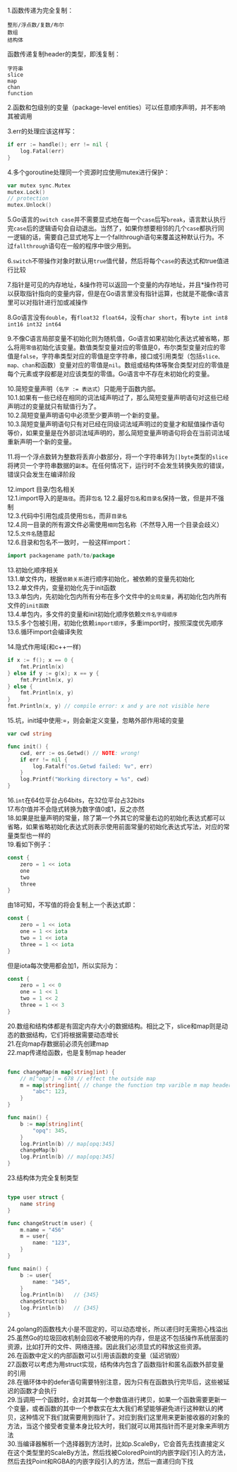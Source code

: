 1.函数传递为完全复制：  
```
整形/浮点数/复数/布尔
数组
结构体
```
 函数传递复制header的类型，即浅复制：
 ```
 字符串
 slice
 map
 chan
 function
 ``` 
2.函数和包级别的变量（package-level entities）可以任意顺序声明，并不影响其被调用  
  
3.err的处理应该这样写：  
```go
if err := handle(); err != nil {
    log.Fatal(err)
}
```
4.多个goroutine处理同一个资源时应使用mutex进行保护：  
```go
var mutex sync.Mutex
mutex.Lock()
// protection
mutex.Unlock()
```
5.Go语言的```switch case```并不需要显式地在每一个```case```后写```break```，语言默认执行完```case```后的逻辑语句会自动退出。当然了，如果你想要相邻的几个```case```都执行同一逻辑的话，需要自己显式地写上一个fallthrough语句来覆盖这种默认行为。不过```fallthrough```语句在一般的程序中很少用到。  
   
6.```switch```不带操作对象时默认用```true```值代替，然后将每个```case```的表达式和true值进行比较  
  
7.指针是可见的内存地址，&操作符可以返回一个变量的内存地址，并且*操作符可以获取指针指向的变量内容，但是在Go语言里没有指针运算，也就是不能像c语言里可以对指针进行加或减操作  
  
8.Go语言没有```double```，有```float32 float64```，没有```char short```，有```byte int int8 int16 int32 int64```  
  
9.不像C语言局部变量不初始化则为随机值，Go语言如果初始化表达式被省略，那么将用```零值```初始化该变量。数值类型变量对应的零值是0，布尔类型变量对应的零值是```false```，字符串类型对应的零值是空字符串，接口或引用类型（包括```slice、map、chan```和函数）变量对应的零值是```nil```。数组或结构体等聚合类型对应的零值是每个元素或字段都是对应该类型的零值。Go语言中不存在未初始化的变量。  
  
10.简短变量声明（```名字 := 表达式```）只能用于函数内部。  
10.1.如果有一些已经在相同的词法域声明过了，那么简短变量声明语句对这些已经声明过的变量就只有赋值行为了。  
10.2.简短变量声明语句中必须至少要声明一个新的变量。  
10.3.简短变量声明语句只有对已经在同级词法域声明过的变量才和赋值操作语句等价，如果变量是在外部词法域声明的，那么简短变量声明语句将会在当前词法域重新声明一个新的变量。  
  
11.将一个浮点数转为整数将丢弃小数部分，将一个字符串转为```[]byte```类型的```slice```将拷贝一个字符串数据的```副本```。在任何情况下，运行时不会发生转换失败的错误，错误只会发生在编译阶段  
  
12.import 目录/包名相关  
12.1.import导入的是```路径```。而非```包名``` 
12.2.最好```包名```和```目录名```保持一致，但是并不强制  
12.3.代码中引用包成员使用```包名```，而非```目录名```  
12.4.同一目录的所有源文件必需使用```相同```包名称（不然导入用一个目录会歧义）  
12.5.```文件名```随意起  
12.6.目录和包名不一致时，一般这样import：
```go
import packagename path/to/package
```
  
13.初始化顺序相关  
13.1.单文件内，根据```依赖关系```进行顺序初始化，被依赖的变量先初始化  
13.2.单文件内，变量初始化先于init函数  
13.3.单包内，先初始化包内所有分布在多个文件中的```全局变量```，再初始化包内所有文件的```init函数```  
13.4.单包内，多文件的变量和init初始化顺序依赖```文件名字母顺序```  
13.5.多个包被引用，初始化依赖```import顺序```，多重import时，按照深度优先顺序  
13.6.循环import会编译失败    

14.隐式作用域(和c++一样)
```go
if x := f(); x == 0 {
    fmt.Println(x)
} else if y := g(x); x == y {
    fmt.Println(x, y)
} else {
    fmt.Println(x, y)
}
fmt.Println(x, y) // compile error: x and y are not visible here
```
  
15.坑，init域中使用:=，则会新定义变量，忽略外部作用域的变量
```go
var cwd string

func init() {
    cwd, err := os.Getwd() // NOTE: wrong!
    if err != nil {
        log.Fatalf("os.Getwd failed: %v", err)
    }
    log.Printf("Working directory = %s", cwd)
}
```
16.```int```在64位平台占64bits，在32位平台占32bits  
17.布尔值并不会隐式转换为数字值0或1，反之亦然  
18.如果是批量声明的常量，除了第一个外其它的常量右边的初始化表达式都可以省略，如果省略初始化表达式则表示使用前面常量的初始化表达式写法，对应的常量类型也一样的  
19.看如下例子：
```go
const {
    zero = 1 << iota
    one
    two
    three
}
```
由18可知，不写值的将会复制上一个表达式即：
```go
const {
    zero = 1 << iota
    one = 1 << iota
    two = 1 << iota
    three = 1 << iota
}
```
但是iota每次使用都会加1，所以实际为：
```go
const {
    zero = 1 << 0
    one = 1 << 1
    two = 1 << 2
    three = 1 << 3
}
```
20.数组和结构体都是有固定内存大小的数据结构。相比之下，slice和map则是动态的数据结构，它们将根据需要动态增长  
21.在向map存数据前必须先创建map  
22.map传递给函数，也是复制map header
```go

func changeMap(m map[string]int) {
    // m["oqp"] = 678 // effect the outside map
	m = map[string]int{ // change the function tmp varible m map header, has nothing to effect the outside map
		"abc": 123,
	}
}

func main() {
	b := map[string]int{
		"opq": 345,
	}
	log.Println(b) // map[opq:345]
	changeMap(b)
	log.Println(b) // map[opq:345]
}
```
23.结构体为完全复制类型
```go

type user struct {
	name string
}

func changeStruct(m user) {
	m.name = "456"
	m = user{
		name: "123",
	}
}

func main() {
	b := user{
		name: "345",
	}
	log.Println(b)   // {345}
	changeStruct(b)
	log.Println(b)   // {345}
}
```
24.golang的函数栈大小是不固定的，可以动态增长，所以递归时无需担心栈溢出  
25.虽然Go的垃圾回收机制会回收不被使用的内存，但是这不包括操作系统层面的资源，比如打开的文件、网络连接。因此我们必须显式的释放这些资源。  
26.在函数中定义的内部函数可以引用该函数的变量（延迟销毁）  
27.函数可以考虑为用struct实现，结构体内包含了函数指针和匿名函数外部变量的引用  
28.在循环体中的defer语句需要特别注意，因为只有在函数执行完毕后，这些被延迟的函数才会执行  
29.当调用一个函数时，会对其每一个参数值进行拷贝，如果一个函数需要更新一个变量，或者函数的其中一个参数实在太大我们希望能够避免进行这种默认的拷贝，这种情况下我们就需要用到指针了。对应到我们这里用来更新接收器的对象的方法，当这个接受者变量本身比较大时，我们就可以用其指针而不是对象来声明方法  
30.当编译器解析一个选择器到方法时，比如p.ScaleBy，它会首先去找直接定义在这个类型里的ScaleBy方法，然后找被ColoredPoint的内嵌字段们引入的方法，然后去找Point和RGBA的内嵌字段引入的方法，然后一直递归向下找  
